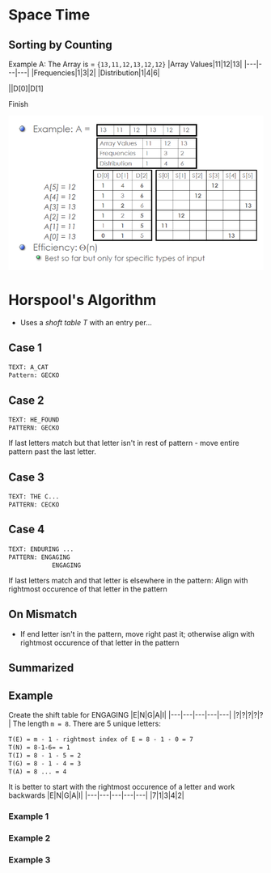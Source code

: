 # Space Time
## Sorting by Counting
Example A:
The Array is = `{13,11,12,13,12,12}`
|Array Values|11|12|13|
|---|---|---|
|Frequencies|1|3|2|
|Distribution|1|4|6|

||D[0]|D[1]

Finish

![Sorting by Counting](img/sortingbycounting.png)

# Horspool's Algorithm
* Uses a *shoft table T* with an entry per...

## Case 1
```
TEXT: A_CAT
Pattern: GECKO
```

## Case 2
```
TEXT: HE_FOUND
PATTERN: GECKO
```
If last letters match but that letter isn't in rest of pattern - move entire pattern past the last letter.
## Case 3
```
TEXT: THE C...
PATTERN: CECKO
```
## Case 4
```
TEXT: ENDURING ...
PATTERN: ENGAGING 
            ENGAGING
```
If last letters match and that letter is elsewhere in the pattern:
Align with rightmost occurence of that letter in the pattern

## On Mismatch
* If end letter isn't in the pattern, move right past it; otherwise align with rightmost occurence of that letter in the pattern

## Summarized

## Example
Create the shift table for ENGAGING
|E|N|G|A|I|
|---|---|---|---|---|
|?|?|?|?|?|
The length `m = 8`. There are 5 unique letters:
```
T(E) = m - 1 - rightmost index of E = 8 - 1 - 0 = 7
T(N) = 8-1-6= = 1
T(I) = 8 - 1 - 5 = 2
T(G) = 8 - 1 - 4 = 3
T(A) = 8 ... = 4
```
It is better to start with the rightmost occurence of a letter and work backwards
|E|N|G|A|I|
|---|---|---|---|---|
|7|1|3|4|2|

### Example 1
### Example 2
### Example 3

